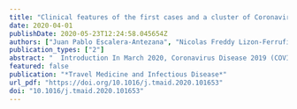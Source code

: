 ```yaml
---
title: "Clinical features of the first cases and a cluster of Coronavirus Disease 2019 (COVID-19) in Bolivia imported from Italy and Spain"
date: 2020-04-01
publishDate: 2020-05-23T12:24:58.045654Z
authors: ["Juan Pablo Escalera-Antezana", "Nicolas Freddy Lizon-Ferrufino", "Americo Maldonado-Alanoca", "Gricel Alarcón-De-la-Vega", "Lucia Elena Alvarado-Arnez", "María Alejandra Balderrama-Saavedra", "D. Katterine Bonilla-Aldana", "Alfonso J. Rodríguez-Morales"]
publication_types: ["2"]
abstract: "  Introduction In March 2020, Coronavirus Disease 2019 (COVID-19) arrived in Bolivia. Here, we report the main clinical findings, and epidemiological features of the first series of cases, and a cluster, confirmed in Bolivia.   Methods For this observational, retrospective and cross-sectional study, information was obtained from the Hospitals and the Ministry of Health for the cases that were laboratory-diagnosed and related, during March 2020. rRT-PCR was used for the detection of the RNA of SARS-CoV-2 following the protocol Charité, Berlin, Germany, from nasopharyngeal swabs.   Results Among 152 suspected cases investigated, 12 (7.9%) were confirmed with SARS-CoV-2 infected by rRT-PCR. The median age was 39 years (IQR 25–43), six of them male. Two cases proceed from Italy and three from Spain. Nine patients presented fever, and cough, five sore throat, and myalgia, among other symptoms. Only a 60 y-old woman with hypertension was hospitalized. None of the patients required ICU nor fatalities occurred in this group.   Conclusions This is the first report of surveillance of COVID-19 in Bolivia, with patients managed mainly with home isolation. Preparedness for a significant epidemic, as is going on in other countries, and the deployment of response plans for it, in the country is now taking place to mitigate the impact of the COVID-19 pandemic in the population.  "
featured: false
publication: "*Travel Medicine and Infectious Disease*"
url_pdf: "https://doi.org/10.1016/j.tmaid.2020.101653"
doi: "10.1016/j.tmaid.2020.101653"
---
```


